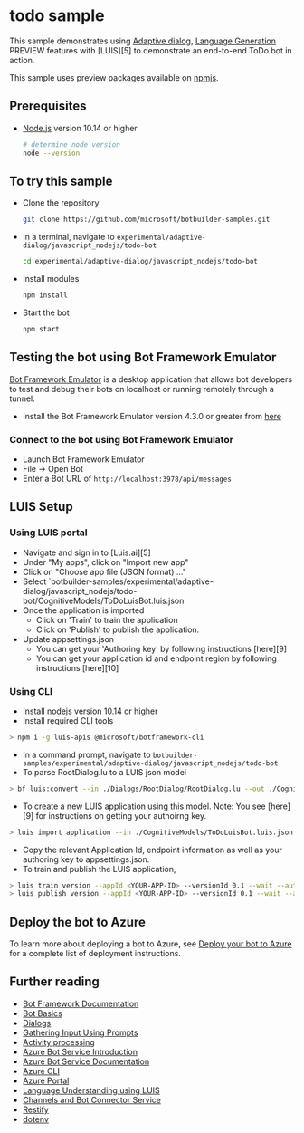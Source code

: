 # todo sample

This sample demonstrates using [Adaptive dialog][1],  [Language Generation][2] PREVIEW features with [LUIS][5] to demonstrate an end-to-end ToDo bot in action.

This sample uses preview packages available on [npmjs][4].

## Prerequisites

- [Node.js](https://nodejs.org) version 10.14 or higher

    ```bash
    # determine node version
    node --version
    ```

## To try this sample

- Clone the repository

    ```bash
    git clone https://github.com/microsoft/botbuilder-samples.git
    ```

- In a terminal, navigate to `experimental/adaptive-dialog/javascript_nodejs/todo-bot`

    ```bash
    cd experimental/adaptive-dialog/javascript_nodejs/todo-bot
    ```

- Install modules

    ```bash
    npm install
    ```

- Start the bot

    ```bash
    npm start
    ```

## Testing the bot using Bot Framework Emulator

[Bot Framework Emulator](https://github.com/microsoft/botframework-emulator) is a desktop application that allows bot developers to test and debug their bots on localhost or running remotely through a tunnel.

- Install the Bot Framework Emulator version 4.3.0 or greater from [here](https://github.com/Microsoft/BotFramework-Emulator/releases)

### Connect to the bot using Bot Framework Emulator

- Launch Bot Framework Emulator
- File -> Open Bot
- Enter a Bot URL of `http://localhost:3978/api/messages`

## LUIS Setup
### Using LUIS portal
- Navigate and sign in to [Luis.ai][5]
- Under "My apps", click on "Import new app"
- Click on "Choose app file (JSON format) ..."
- Select `botbuilder-samples/experimental/adaptive-dialog/javascript_nodejs/todo-bot/CognitiveModels/ToDoLuisBot.luis.json
- Once the application is imported
    - Click on 'Train' to train the application
    - Click on 'Publish' to publish the application.
- Update appsettings.json
    - You can get your 'Authoring key' by following instructions [here][9]
    - You can get your application id and endpoint region by following instructions [here][10]

### Using CLI
- Install [nodejs][2] version 10.14 or higher
- Install required CLI tools
```bash
> npm i -g luis-apis @microsoft/botframework-cli
```
- In a command prompt, navigate to `botbuilder-samples/experimental/adaptive-dialog/javascript_nodejs/todo-bot`
- To parse RootDialog.lu to a LUIS json model
```bash
> bf luis:convert --in ./Dialogs/RootDialog/RootDialog.lu --out ./CognitiveModels/ToDoLuisBot.luis.json --force
```
- To create a new LUIS application using this model. Note: You see [here][9] for instructions on getting your authoirng key.
```bash
> luis import application --in ./CognitiveModels/ToDoLuisBot.luis.json --authoringKey <YOUR-AUTHORING-KEY>
```
- Copy the relevant Application Id, endpoint information as well as your authoring key to appsettings.json.
- To train and publish the LUIS application,
```bash
> luis train version --appId <YOUR-APP-ID> --versionId 0.1 --wait --authoringKey <YOUR-AUTHORING-KEY>
> luis publish version --appId <YOUR-APP-ID> --versionId 0.1 --wait --authoringKey <YOUR-AUTHORING-KEY>
```

## Deploy the bot to Azure

To learn more about deploying a bot to Azure, see [Deploy your bot to Azure](https://aka.ms/azuredeployment) for a complete list of deployment instructions.

## Further reading

- [Bot Framework Documentation](https://docs.botframework.com)
- [Bot Basics](https://docs.microsoft.com/azure/bot-service/bot-builder-basics?view=azure-bot-service-4.0)
- [Dialogs](https://docs.microsoft.com/en-us/azure/bot-service/bot-builder-concept-dialog?view=azure-bot-service-4.0)
- [Gathering Input Using Prompts](https://docs.microsoft.com/en-us/azure/bot-service/bot-builder-prompts?view=azure-bot-service-4.0&tabs=csharp)
- [Activity processing](https://docs.microsoft.com/en-us/azure/bot-service/bot-builder-concept-activity-processing?view=azure-bot-service-4.0)
- [Azure Bot Service Introduction](https://docs.microsoft.com/azure/bot-service/bot-service-overview-introduction?view=azure-bot-service-4.0)
- [Azure Bot Service Documentation](https://docs.microsoft.com/azure/bot-service/?view=azure-bot-service-4.0)
- [Azure CLI](https://docs.microsoft.com/cli/azure/?view=azure-cli-latest)
- [Azure Portal](https://portal.azure.com)
- [Language Understanding using LUIS](https://docs.microsoft.com/en-us/azure/cognitive-services/luis/)
- [Channels and Bot Connector Service](https://docs.microsoft.com/en-us/azure/bot-service/bot-concepts?view=azure-bot-service-4.0)
- [Restify](https://www.npmjs.com/package/restify)
- [dotenv](https://www.npmjs.com/package/dotenv)

[1]:https://aka.ms/adaptive-dialogs
[2]:https://aka.ms/language-generation
[4]:https://www.npmjs.com/search?q=botbuilder
